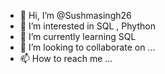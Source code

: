 - 👋 Hi, I’m @Sushmasingh26
- 👀 I’m interested in SQL , Phython
- 🌱 I’m currently learning SQL
- 💞️ I’m looking to collaborate on ...
- 📫 How to reach me ...

<!---
Sushmasingh26/Sushmasingh26 is a ✨ special ✨ repository because its `README.md` (this file) appears on your GitHub profile.
You can click the Preview link to take a look at your changes.
--->
